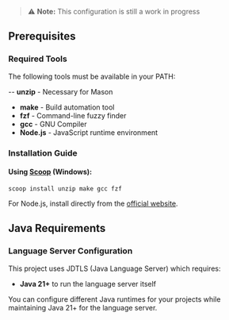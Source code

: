> ⚠️ **Note:** This configuration is still a work in progress

## Prerequisites

### Required Tools
The following tools must be available in your PATH:

-- **unzip** - Necessary for Mason
- **make** - Build automation tool
- **fzf** - Command-line fuzzy finder
- **gcc** - GNU Compiler
- **Node.js** - JavaScript runtime environment

### Installation Guide

#### Using [Scoop](https://scoop.sh/) (Windows):
```
scoop install unzip make gcc fzf
```

For Node.js, install directly from the [official website](https://nodejs.org/en).

## Java Requirements

### Language Server Configuration
This project uses JDTLS (Java Language Server) which requires:
- **Java 21+** to run the language server itself

You can configure different Java runtimes for your projects while maintaining Java 21+ for the language server.
